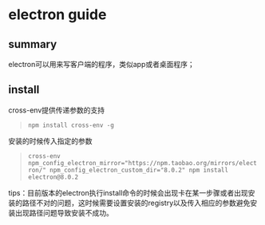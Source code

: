 # electron guide

## summary
electron可以用来写客户端的程序，类似app或者桌面程序；

## install
cross-env提供传递参数的支持
> `npm install cross-env -g`

安装的时候传入指定的参数
> `cross-env npm_config_electron_mirror="https://npm.taobao.org/mirrors/electron/" npm_config_electron_custom_dir="8.0.2" npm install electron@8.0.2`

tips：目前版本的electron执行install命令的时候会出现卡在某一步骤或者出现安装的路径不对的问题，这时候需要设置安装的registry以及传入相应的参数避免安装出现路径问题导致安装不成功。
